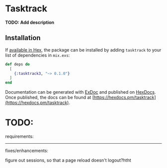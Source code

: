 # Tasktrack

**TODO: Add description**

## Installation

If [available in Hex](https://hex.pm/docs/publish), the package can be installed
by adding `tasktrack` to your list of dependencies in `mix.exs`:

```elixir
def deps do
  [
    {:tasktrack3, "~> 0.1.0"}
  ]
end
```

Documentation can be generated with [ExDoc](https://github.com/elixir-lang/ex_doc)
and published on [HexDocs](https://hexdocs.pm). Once published, the docs can
be found at [https://hexdocs.pm/tasktrack](https://hexdocs.pm/tasktrack).


# TODO:

requirements:


-----

fixes/enhancements:

figure out sessions, so that a page reload doesn't logout?htht